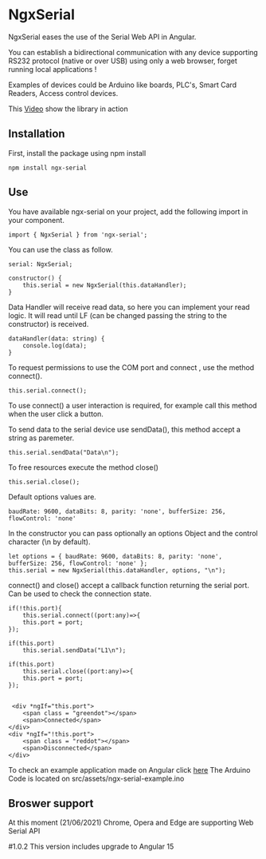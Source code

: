 # NgxSerial

NgxSerial eases the use of the Serial Web API in Angular.

You can establish a bidirectional communication with any device supporting RS232 protocol (native or over USB) using only a web browser, forget running local applications !

Examples of devices could be Arduino like boards, PLC's, Smart Card Readers, Access control devices.

This [Video](https://www.youtube.com/watch?v=Hsl_imkJa7o) show the library in action 

## Installation

First, install the package using npm install

    npm install ngx-serial

## Use

You have available ngx-serial on your project, add the following import in your component.

    import { NgxSerial } from 'ngx-serial';

You can use the class as follow.

    serial: NgxSerial;

    constructor() {
        this.serial = new NgxSerial(this.dataHandler);
    }

Data Handler will receive read data, so here you can implement your read logic. It will read until LF (can be changed passing the string to the constructor) is received.

    dataHandler(data: string) {
        console.log(data);
    }

To request permissions to use the COM port and connect , use the method connect(). 

    this.serial.connect(); 

To use connect() a user interaction is required, for example call this method when the user click a button.

To send data to the serial device use sendData(), this method accept a string as paremeter.

    this.serial.sendData("Data\n");

To free resources execute the method close()

    this.serial.close();

Default options values are.

    baudRate: 9600, dataBits: 8, parity: 'none', bufferSize: 256, flowControl: 'none'

In the constructor you can pass optionally an options Object and the control character (\n by default).

    let options = { baudRate: 9600, dataBits: 8, parity: 'none', bufferSize: 256, flowControl: 'none' };
    this.serial = new NgxSerial(this.dataHandler, options, "\n");

connect() and close() accept a callback function returning the serial port. Can be used to check the connection state.

    if(!this.port){
        this.serial.connect((port:any)=>{
        this.port = port;
    });

    if(this.port)
        this.serial.sendData("L1\n");

    if(this.port)
        this.serial.close((port:any)=>{
        this.port = port;
    });


     <div *ngIf="this.port">
        <span class = "greendot"></span>
        <span>Connected</span>
    </div>
    <div *ngIf="!this.port">
        <span class = "reddot"></span>
        <span>Disconnected</span>
    </div>


 To check an example application made on Angular click [here](https://github.com/archocron/ngx-serial-example) 
 The Arduino Code is located on src/assets/ngx-serial-example.ino

## Broswer support
At this moment (21/06/2021) Chrome, Opera and Edge are supporting Web Serial API

#1.0.2
This version includes upgrade to Angular 15

